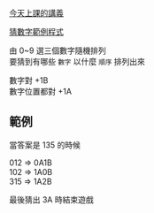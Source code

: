 
[今天上課的講義](https://drive.google.com/file/d/1lF5SWrD5Wl5OFyBFkMy-1S3Y8rOdGmNP/view)

[猜數字範例程式](https://repl.it/@shes50103/game)

由 0~9 選三個數字隨機排列 <br>
要猜到有哪些 `數字` 以什麼 `順序` 排列出來 <br>
 
數字對 +1B <br>
數字位置都對 +1A <br>

## 範例
當答案是 135 的時候 <br>

012 => 0A1B <br>
102 => 1A0B <br>
315 => 1A2B <br>

最後猜出 3A 時結束遊戲



